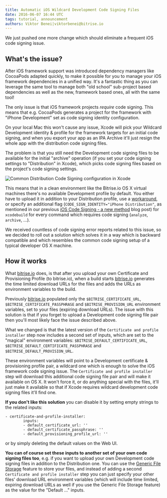 ```yaml
---
title: Automatic iOS Wildcard Development Code Signing Files
date: 2016-06-07 16:44 UTC
tags: tutorial, announcement
authors: Viktor Benei|viktorbenei@bitrise.io
---
```


We just pushed one more change which should eliminate a frequent iOS code signing issue.


## What's the issue?

After iOS framework support was introduced dependency managers like CocoaPods adapted
quickly, to make it possible for you to manage your iOS framework dependencies in a unified way.
It's a fantastic thing as you can leverage the same tool to manage both "old school" sub-project based
dependencies as well as the new, framework based ones, all with the same tool!

The only issue is that iOS framework projects *require* code signing. This means that
e.g. CocoaPods generates a project for the framework with "iPhone Development" set
as code signing identity configuration.

On your local Mac this won't cause any issue, Xcode will pick your Wildcard Development
identity & profile for the framework targets for an initial code signing, and when you
export your app as an IPA Archive it'll just resign the whole app with the distribution
code signing files.

The problem is that you still need the Development code signing files to be available
for the initial "archive" operation (if you set your code signing settings to "Distribution" in Xcode),
which picks code signing files based on the project's
code signing settings.

![Common Distribution Code Signing configuration in Xcode](code-signing-config-in-xcode.png)

This means that in a clean environment like the Bitrise.io OS X virtual machines
there's no available Development profile by default. You either have to upload it
in addition to your Distribution profile, use a [workaround](https://github.com/CocoaPods/CocoaPods/issues/4331),
or specify an additional flag (`CODE_SIGN_IDENTITY="iPhone Distribution"`, as mentioned in our
previous [iOS Code Signing - a new method](/2016/06/06/ios-code-signing-a-new-method.html) blog post)
for `xcodebuild` for every command which requires
code signing (`analyze`, `archive`, ...).

We received countless of code signing error reports related to this issue,
so we decided to roll out a solution which solves it in a way which
is backward compatible and which resembles the common code signing setup
of a typical developer OS X machine.


## How it works

What [bitrise.io](https://www.bitrise.io/) does, is that after you upload your own Certificate
and Provisioning Profile (to bitrise.io), when a build starts [bitrise.io](https://www.bitrise.io/)
generates the time limited download URLs for the files and adds the URLs as environment variables
to the build.

Previously [bitrise.io](https://www.bitrise.io/) populated only the `$BITRISE_CERTIFICATE_URL`,
`$BITRISE_CERTIFICATE_PASSPHRASE` and `$BITRISE_PROVISION_URL` environment variables,
set to your files (expiring download URLs). The issue with this solution is that if
you forget to upload a Development code signing file pair
then you'll most likely face the issue described above.

What we changed is that the latest version of the `Certificate and profile installer` step now includes a
second set of inputs, which are set to the "magical" environment variables: `$BITRISE_DEFAULT_CERTIFICATE_URL`,
`$BITRISE_DEFAULT_CERTIFICATE_PASSPHRASE` and `$BITRISE_DEFAULT_PROVISION_URL`.

These environment variables will point to a Development certificate & provisioning profile pair,
a wildcard one which is enough to solve the iOS framework code signing issue.
The `Certificate and profile installer` step will download this additional code signing file pair
and will make it available on OS X. It won't force it, or do anything special with the files,
it'll just make it available so that if Xcode requires wildcard development code signing
files it'll find one.

**If you don't like this solution** you can disable it by setting empty strings to the related inputs:

<pre><code>- certificate-and-profile-installer:
        inputs:
        - default_certificate_url: ''
        - default_certificate_passphrase: ''
        - default_provisioning_profile_url: ''
</code></pre>

or by simply deleting the default values on the Web UI.

**You can of course set these inputs to another set of your own code signing files too**,
e.g. if you want to upload your own Development code signing files in addition to the
Distribution one. You can use
the [Generic File Storage](http://devcenter.bitrise.io/docs/how-to-use-the-generic-file-storage-with-any-step)
feature to store your files,
and instead of adding a second `Certificate and profile installer` step you can just
specify your other files' download URL environment variables
(which will include time limited, expiring
download URLs as well if you use the Generic File Storage feature)
as the value for the "Default ..." inputs.